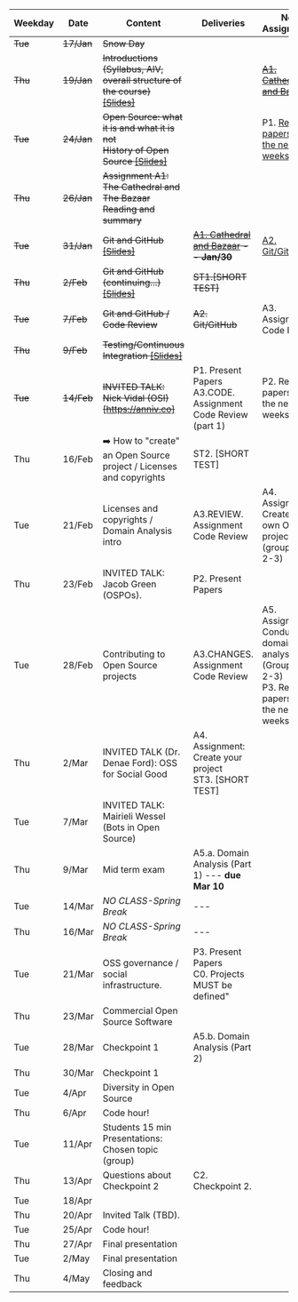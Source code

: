 | **Weekday**           | **Date** | **Content**                                                           | **Deliveries**                        | **New Assignments**                                         |
|-------------------------------|----------|-----------------------------------------------------------------------|---------------------------------------|-------------------------------------------------------------|
| ~~Tue~~                           | ~~17/Jan~~   |~~Snow Day~~                                                            |                                       |                                                             |
| ~~Thu~~                           | ~~19/Jan~~   | ~~Introductions (Syllabus, AIV, overall structure of the course) [[Slides]](notes/Lecture_00.pdf)~~        |                                       | ~~[A1. Cathedral and Bazaar](assignments/A1.cathbaz.md)~~                                      |
| ~~Tue~~                           | ~~24/Jan~~   | ~~Open Source: what it is and what it is not<br>History of Open Source [[Slides]](notes/Lecture_01.pdf)~~   |                                       | P1. [Read 2 papers for the next two weeks](assignments/P1.papers.md)                  |
| ~~Thu~~                           | ~~26/Jan~~   | ~~Assignment A1: The Cathedral and The Bazaar Reading and summary~~          |                                       |                                                             |~~
| ~~Tue~~                           | ~~31/Jan~~   | 	~~Git and GitHub [[Slides]](notes/Lecture_02.pdf)~~                      | ~~[A1. Cathedral and Bazaar](assignments/A1.cathbaz.md) -- **Jan/30**~~             | [A2. Git/GitHub](assignments/A2.GitGitHub.md)                                  |
| ~~Thu~~                           | ~~2/Feb~~    | ~~Git and GitHub (continuing...)  [[Slides]](notes/Lecture_02.pdf)~~                                        | ~~ST1.[SHORT TEST]~~                     |                                                             |
| ~~Tue~~                           | ~~7/Feb~~    | ~~Git and GitHub / Code Review~~                                          | ~~A2. Git/GitHub~~                 | A3. Assignment: Code Review                                 |
| ~~Thu~~                           | ~~9/Feb~~    |  ~~Testing/Continuous Integration [[Slides]](notes/Lecture_04.pdf)~~                                   |                    |                                                             |
| ~~Tue~~                           | ~~14/Feb~~   | ~~INVITED TALK: Nick Vidal (OSI) [https://anniv.co]~~                                       | P1. Present Papers <br>A3.CODE. Assignment Code Review (part 1) | P2. Read 2 papers for the next two weeks                     |
| Thu                           | 16/Feb   |  :arrow_right:  How to "create" an Open Source project / Licenses and copyrights                   | ST2. [SHORT TEST]                     |  |
| Tue                           | 21/Feb   |Licenses and copyrights / Domain Analysis intro                                                         | A3.REVIEW. Assignment Code Review | A4. Assignment: Create your own OSS project (groups of 2-3)                                                             |
| Thu                           | 23/Feb   | INVITED TALK: Jacob Green (OSPOs).                                    | P2. Present Papers                    |    |
| Tue                           | 28/Feb   | Contributing to Open Source projects    | A3.CHANGES. Assignment Code Review   | A5. Assignment: Conduct a domain analysis (Groups of 2-3)<br>P3. Read 2 papers for the next weeks            |
| Thu                           | 2/Mar    | INVITED TALK (Dr. Denae Ford): OSS for Social Good      | A4. Assignment: Create your project<br>ST3. [SHORT TEST]                     |                                                             |
| Tue                           | 7/Mar    |  INVITED TALK: Mairieli Wessel (Bots in Open Source)                              | |                                                             |
| Thu                           | 9/Mar    | Mid term exam                                                         | A5.a. Domain Analysis (Part 1)  --- **due Mar 10**                                          |                                                             |
| Tue                           | 14/Mar   | *NO CLASS-Spring Break*                                               | ---                                   |                                                             |
| Thu                           | 16/Mar   | *NO CLASS-Spring Break*                                               | ---                                   |                                                             |
| Tue                           | 21/Mar   |OSS governance / social infrastructure.  | P3. Present Papers<br>C0. Projects MUST be defined"       |
| Thu                           | 23/Mar   | Commercial Open Source Software                                       |                                      |                                                            |
| Tue                           | 28/Mar   | Checkpoint 1                                                          | A5.b. Domain Analysis (Part 2)        |                                                             |
| Thu                           | 30/Mar   | Checkpoint 1                                                          |                                       |                                                             |
| Tue                           | 4/Apr    | Diversity in Open Source                                              |                                       |                                                             |
| Thu                           | 6/Apr    | Code hour!                                                            |                                       |                                                             |
| Tue                           | 11/Apr   | Students 15 min Presentations: Chosen topic (group)                   |                                       |                                                             |
| Thu                           | 13/Apr   | Questions about Checkpoint 2                                          | C2. Checkpoint 2.                   |                                                             |
| Tue                           | 18/Apr   |                                          |                                       |                                                             |
| Thu                           | 20/Apr   | Invited Talk  (TBD).                                                  |                                       |                                                             |
| Tue                           | 25/Apr   | Code hour!                                                            |                                       |                                                             |
| Thu                           | 27/Apr   | Final presentation                                                    |                                       |                                                             |
| Tue                           | 2/May    | Final presentation                                                    |                                       |                                                             |
| Thu                           | 4/May    | Closing and feedback                                                  |
